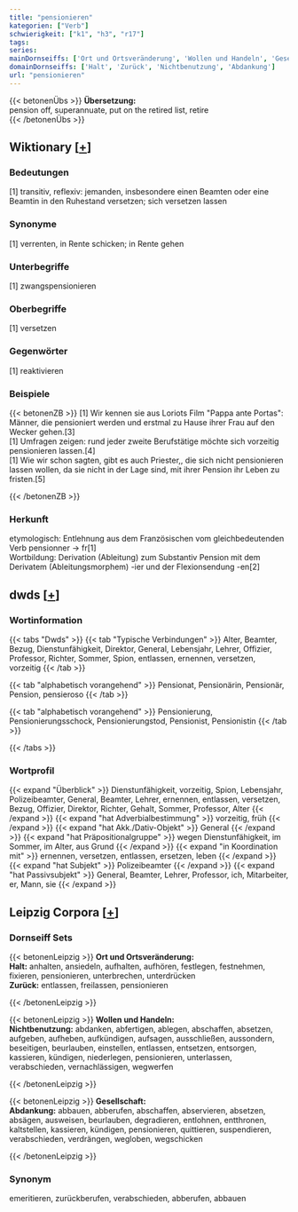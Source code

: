 ```yaml
---
title: "pensionieren"
kategorien: ["Verb"]
schwierigkeit: ["k1", "h3", "r17"]
tags:
series:
mainDornseiffs: ['Ort und Ortsveränderung', 'Wollen und Handeln', 'Gesellschaft']
domainDornseiffs: ['Halt', 'Zurück', 'Nichtbenutzung', 'Abdankung']
url: "pensionieren"
---
```


{{< betonenÜbs >}}
**Übersetzung:**  
pension off, superannuate, put on the retired list, retire  
{{< /betonenÜbs >}}

## Wiktionary [[+](https://de.wiktionary.org/wiki/pensionieren)]

### Bedeutungen
[1] transitiv, reflexiv: jemanden, insbesondere einen Beamten oder eine Beamtin in den Ruhestand versetzen; sich versetzen lassen  

### Synonyme
[1] verrenten, in Rente schicken; in Rente gehen  

### Unterbegriffe
[1] zwangspensionieren  

### Oberbegriffe
[1] versetzen  

### Gegenwörter
[1] reaktivieren  

### Beispiele
{{< betonenZB >}}
[1] Wir kennen sie aus Loriots Film "Pappa ante Portas": Männer, die pensioniert werden und erstmal zu Hause ihrer Frau auf den Wecker gehen.[3]  
[1] Umfragen zeigen: rund jeder zweite Berufstätige möchte sich vorzeitig pensionieren lassen.[4]  
[1] Wie wir schon sagten, gibt es auch Priester,, die sich nicht pensionieren lassen wollen, da sie nicht in der Lage sind, mit ihrer Pension ihr Leben zu fristen.[5]  

{{< /betonenZB >}}
### Herkunft
etymologisch: Entlehnung aus dem Französischen vom gleichbedeutenden Verb pensionner → fr[1]  
Wortbildung: Derivation (Ableitung) zum Substantiv Pension mit dem Derivatem (Ableitungsmorphem) -ier und der Flexionsendung -en[2]  



## dwds [[+](https://www.dwds.de/wb/pensionieren)]

### Wortinformation
{{< tabs "Dwds" >}}
{{< tab "Typische Verbindungen" >}}
Alter, Beamter, Bezug, Dienstunfähigkeit, Direktor, General, Lebensjahr, Lehrer, Offizier, Professor, Richter, Sommer, Spion, entlassen, ernennen, versetzen, vorzeitig
{{< /tab >}}

{{< tab "alphabetisch vorangehend" >}}
Pensionat, Pensionärin, Pensionär, Pension, pensieroso
{{< /tab >}}

{{< tab "alphabetisch vorangehend" >}}
Pensionierung, Pensionierungsschock, Pensionierungstod, Pensionist, Pensionistin
{{< /tab >}}

{{< /tabs >}}

### Wortprofil
{{< expand "Überblick" >}} Dienstunfähigkeit, vorzeitig, Spion, Lebensjahr, Polizeibeamter, General, Beamter, Lehrer, ernennen, entlassen, versetzen, Bezug, Offizier, Direktor, Richter, Gehalt, Sommer, Professor, Alter {{< /expand >}}
{{< expand "hat Adverbialbestimmung" >}} vorzeitig, früh {{< /expand >}}
{{< expand "hat Akk./Dativ-Objekt" >}} General {{< /expand >}}
{{< expand "hat Präpositionalgruppe" >}} wegen Dienstunfähigkeit, im Sommer, im Alter, aus Grund {{< /expand >}}
{{< expand "in Koordination mit" >}} ernennen, versetzen, entlassen, ersetzen, leben {{< /expand >}}
{{< expand "hat Subjekt" >}} Polizeibeamter {{< /expand >}}
{{< expand "hat Passivsubjekt" >}} General, Beamter, Lehrer, Professor, ich, Mitarbeiter, er, Mann, sie {{< /expand >}}

## Leipzig Corpora [[+](https://corpora.uni-leipzig.de/en/res?word=pensionieren&corpusId=deu_newscrawl-public_2018)]

### Dornseiff Sets
{{< betonenLeipzig >}}
**Ort und Ortsveränderung:**  
**Halt:** anhalten, ansiedeln, aufhalten, aufhören, festlegen, festnehmen, fixieren, pensionieren, unterbrechen, unterdrücken  
**Zurück:** entlassen, freilassen, pensionieren  

{{< /betonenLeipzig >}}


{{< betonenLeipzig >}}
**Wollen und Handeln:**  
**Nichtbenutzung:** abdanken, abfertigen, ablegen, abschaffen, absetzen, aufgeben, aufheben, aufkündigen, aufsagen, ausschließen, aussondern, beseitigen, beurlauben, einstellen, entlassen, entsetzen, entsorgen, kassieren, kündigen, niederlegen, pensionieren, unterlassen, verabschieden, vernachlässigen, wegwerfen  

{{< /betonenLeipzig >}}


{{< betonenLeipzig >}}
**Gesellschaft:**  
**Abdankung:** abbauen, abberufen, abschaffen, abservieren, absetzen, absägen, ausweisen, beurlauben, degradieren, entlohnen, entthronen, kaltstellen, kassieren, kündigen, pensionieren, quittieren, suspendieren, verabschieden, verdrängen, wegloben, wegschicken  

{{< /betonenLeipzig >}}

### Synonym
emeritieren, zurückberufen, verabschieden, abberufen, abbauen

